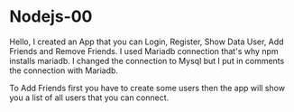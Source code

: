 # Nodejs-00
Hello, I created an App that you can Login, Register, Show Data User, Add Friends and Remove Friends.
I used Mariadb connection that's why npm installs mariadb.
I changed the connection to Mysql but I put in comments the connection with Mariadb.

To Add Friends first you have to create some users then the app will show you a list of all users that you can connect.
